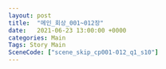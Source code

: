 ```yaml
---
layout: post
title:  "메인_회상_001~012장"
date:   2021-06-23 13:00:00 +0000
categories: Main
Tags: Story Main
SceneCode: ["scene_skip_cp001-012_q1_s10"]
---
```

